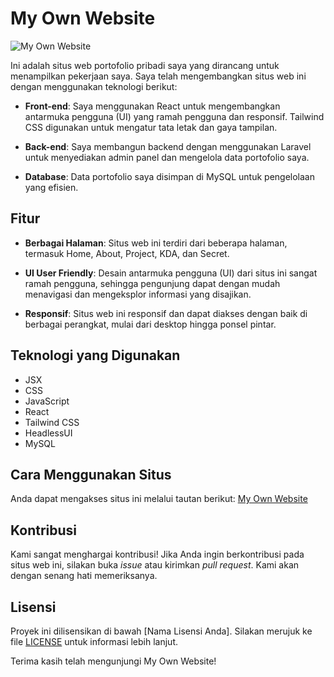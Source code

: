 # My Own Website

![My Own Website](https://lh3.googleusercontent.com/drive-viewer/AITFw-wlliI3wJKoEazuaQAAvUVVNOw6T-LwztIFiw9TcVDpBwAkrqBauQVSl1FVz52kEpgo97LzwxTv5gJXuJ7FXcI7qjeAbQ=s1600)

Ini adalah situs web portofolio pribadi saya yang dirancang untuk menampilkan pekerjaan saya. Saya telah mengembangkan situs web ini dengan menggunakan teknologi berikut:

- **Front-end**: Saya menggunakan React untuk mengembangkan antarmuka pengguna (UI) yang ramah pengguna dan responsif. Tailwind CSS digunakan untuk mengatur tata letak dan gaya tampilan.

- **Back-end**: Saya membangun backend dengan menggunakan Laravel untuk menyediakan admin panel dan mengelola data portofolio saya.

- **Database**: Data portofolio saya disimpan di MySQL untuk pengelolaan yang efisien.

## Fitur

- **Berbagai Halaman**: Situs web ini terdiri dari beberapa halaman, termasuk Home, About, Project, KDA, dan Secret.

- **UI User Friendly**: Desain antarmuka pengguna (UI) dari situs ini sangat ramah pengguna, sehingga pengunjung dapat dengan mudah menavigasi dan mengeksplor informasi yang disajikan.

- **Responsif**: Situs web ini responsif dan dapat diakses dengan baik di berbagai perangkat, mulai dari desktop hingga ponsel pintar.

## Teknologi yang Digunakan

- JSX
- CSS
- JavaScript
- React
- Tailwind CSS
- HeadlessUI
- MySQL

## Cara Menggunakan Situs

Anda dapat mengakses situs ini melalui tautan berikut: [My Own Website](https://contohlinkwebsiteanda.com)

## Kontribusi

Kami sangat menghargai kontribusi! Jika Anda ingin berkontribusi pada situs web ini, silakan buka *issue* atau kirimkan *pull request*. Kami akan dengan senang hati memeriksanya.

## Lisensi

Proyek ini dilisensikan di bawah [Nama Lisensi Anda]. Silakan merujuk ke file [LICENSE](LICENSE) untuk informasi lebih lanjut.

Terima kasih telah mengunjungi My Own Website!

